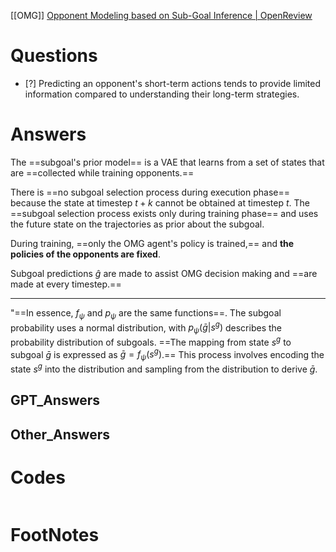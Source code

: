 [[OMG]]
[Opponent Modeling based on Sub-Goal Inference \| OpenReview](https://openreview.net/forum?id=l3s3HwJYDm)
# Questions

- [?] 
Predicting an opponent's short-term actions tends to provide limited information compared to understanding their long-term strategies.

# Answers
The ==subgoal's prior model==  is a VAE that learns from a set of states that are ==collected while training opponents.==

There is ==no subgoal selection process during execution phase== because the state at timestep $t+k$  cannot be obtained at timestep $t$. The ==subgoal selection process exists only during training phase== and uses the future state on the trajectories as prior about the subgoal.

During training, ==only the OMG agent's policy is trained,== and **the policies of the opponents are fixed**. 

Subgoal predictions $\hat{g}$ are made to assist OMG decision making and ==are made at every timestep.==

---


"==In essence, $f_\psi$ and $p_\psi$ are the same functions==. The subgoal probability uses a normal distribution, with $p_\psi(\bar{g} | s^g)$ describes the probability distribution of subgoals. ==The mapping from state $s^g$ to subgoal $\bar{g}$ is expressed as $\bar{g} = f_\psi(s^g)$.== This process involves encoding the state $s^g$ into the distribution and sampling from the distribution to derive $\bar{g}$. 


## GPT_Answers


## Other_Answers


# Codes

```python

```


# FootNotes
